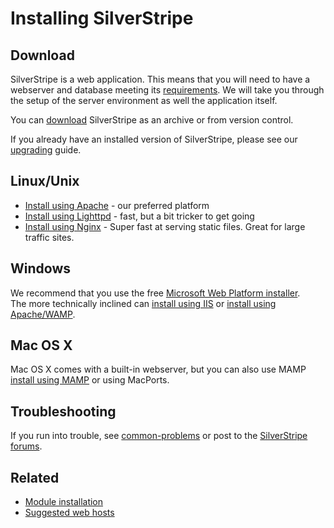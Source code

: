 # Installing SilverStripe

## Download

SilverStripe is a web application. This means that you will need to have a webserver and database meeting its 
[requirements](server-requirements). We will take you through the setup of the server environment as well the application itself.

You can [download](http://silverstripe.org/download) SilverStripe as an archive or from version control.

If you already have an installed version of SilverStripe, please see our [upgrading](upgrading) guide.

## Linux/Unix

*  [Install using Apache](webserver) - our preferred platform
*  [Install using Lighttpd](lighttpd) - fast, but a bit tricker to get going
*  [Install using Nginx](nginx) - Super fast at serving static files. Great for large traffic sites.

## Windows

We recommend that you use the free [Microsoft Web Platform installer](windows-pi).  
The more technically inclined can [install using IIS](windows-manual-iis) or [install using Apache/WAMP](windows-wamp).

## Mac OS X

Mac OS X comes with a built-in webserver, but you can also use MAMP [install using MAMP](mac-osx) or using MacPorts.

## Troubleshooting

If you run into trouble, see [common-problems](common-problems) or post to the 
[SilverStripe forums](http://silverstripe.com/silverstripe-forum/).

## Related

 * [Module installation](../topics/modules)
 * [Suggested web hosts](http://doc.silverstripe.org/old/suggested-web-hosts)
